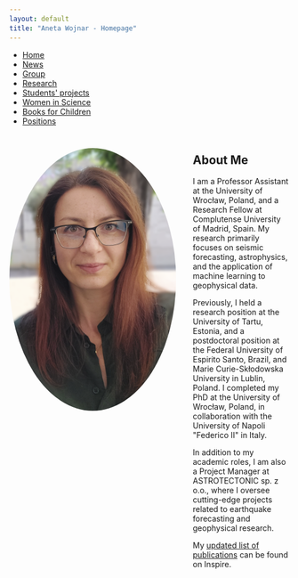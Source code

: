 ```yaml
---
layout: default
title: "Aneta Wojnar - Homepage"
---
```


<nav>
  <ul>
    <li><a href="{{ site.baseurl }}/">Home</a></li>
    <li><a href="{{ site.baseurl }}/news/">News</a></li>
    <li><a href="{{ site.baseurl }}/group/">Group</a></li>
    <li><a href="{{ site.baseurl }}/research/">Research</a></li>
    <li><a href="{{ site.baseurl }}/Students' projects/">Students' projects</a></li>
    <li><a href="{{ site.baseurl }}/women-in-science/">Women in Science</a></li>
    <li><a href="{{ site.baseurl }}/books-for-children/">Books for Children</a></li>
    <li><a href="{{ site.baseurl }}/positions/">Positions</a></li>
  </ul>
</nav>

<div style="display: flex; justify-content: center; margin-top: 20px;">
  <!-- Left Column: Your photo -->
  <div style="flex: 0 0 300px; text-align: center; margin-right: 30px;">
    <img src="assets/images/A.png" alt="Your photo" style="width: 100%; max-width: 300px; border-radius: 50%; margin: 20px 0;">
  </div>

  <!-- Right Column: Description -->
  <div style="flex: 1; max-width: 600px;">
<h2>About Me</h2>
<p>
  I am a Professor Assistant at the University of Wrocław, Poland, and a Research Fellow at Complutense University of Madrid, Spain. My research primarily focuses on seismic forecasting, astrophysics, and the application of machine learning to geophysical data. 
</p>
<p>
  Previously, I held a research position at the University of Tartu, Estonia, and a postdoctoral position at the Federal University of Espirito Santo, Brazil, and Marie Curie-Skłodowska University in Lublin, Poland. I completed my PhD at the University of Wrocław, Poland, in collaboration with the University of Napoli "Federico II" in Italy. 
</p>
<p>
  In addition to my academic roles, I am also a Project Manager at ASTROTECTONIC sp. z o.o., where I oversee cutting-edge projects related to earthquake forecasting and geophysical research.
</p>
<p>
  My <a href="https://inspirehep.net/authors/1421102?ui-citation-summary=true" target="_blank">updated list of publications</a> can be found on Inspire.
</p>

  </div>
</div>
